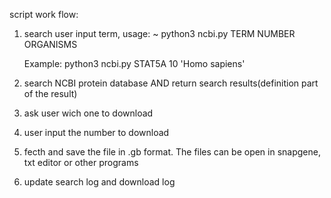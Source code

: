 script work flow:

1. search user input term, usage: ~ python3 ncbi.py TERM NUMBER ORGANISMS
    
    Example: python3 ncbi.py STAT5A 10 'Homo sapiens'

2. search NCBI protein database AND return search results(definition part of the result)

3. ask user wich one to download

4. user input the number to download

5. fecth and save the file in .gb format. The files can be open in snapgene, txt editor or other programs

6. update search log and download log
